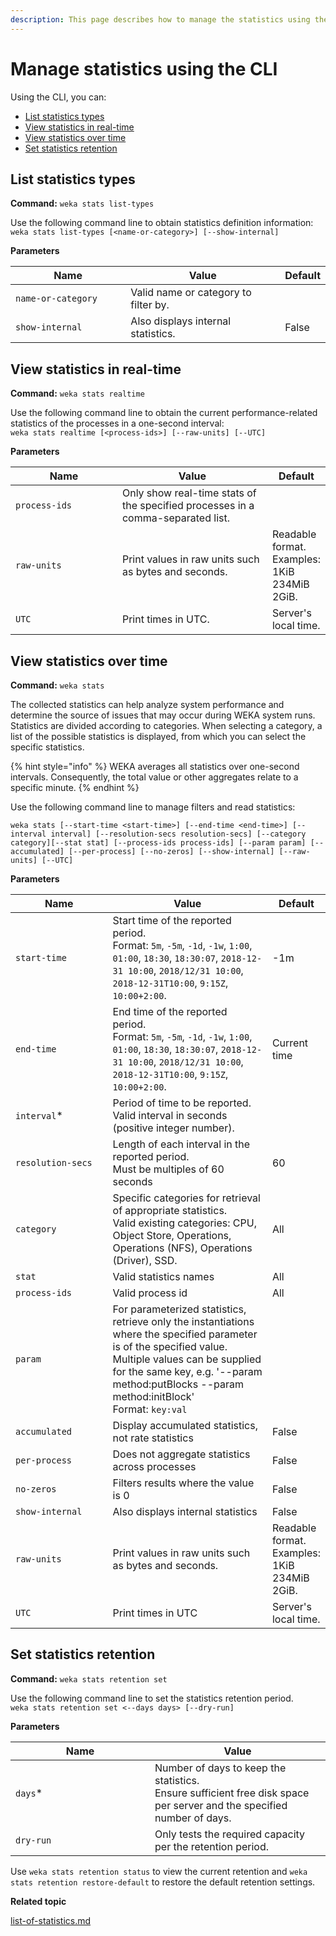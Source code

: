 ```yaml
---
description: This page describes how to manage the statistics using the CLI.
---
```


# Manage statistics using the CLI

Using the CLI, you can:

* [List statistics types](statistics-1.md#list-statistics-types)
* [View statistics in real-time](statistics-1.md#view-statistics-in-real-time)
* [View statistics over time](statistics-1.md#view-statistics-over-time)
* [Set statistics retention](statistics-1.md#set-statistics-retention)

## List statistics types

**Command:** `weka stats list-types`

Use the following command line to obtain statistics definition information:\
`weka stats list-types [<name-or-category>] [--show-internal]`

**Parameters**

<table><thead><tr><th width="222">Name</th><th width="314">Value</th><th>Default</th></tr></thead><tbody><tr><td><code>name-or-category</code></td><td>Valid name or category to filter by.</td><td></td></tr><tr><td><code>show-internal</code></td><td>Also displays internal statistics.</td><td>False</td></tr></tbody></table>

## View statistics in real-time

**Command:** `weka stats realtime`

Use the following command line to obtain the current performance-related statistics of the processes in a one-second interval:\
`weka stats realtime [<process-ids>] [--raw-units] [--UTC]`

**Parameters**

<table><thead><tr><th width="217">Name</th><th width="325">Value</th><th>Default</th></tr></thead><tbody><tr><td><code>process-ids</code></td><td>Only show real-time stats of the specified processes in a comma-separated list.</td><td></td></tr><tr><td><code>raw-units</code></td><td>Print values in raw units such as bytes and seconds.</td><td>Readable format.<br>Examples: 1KiB 234MiB 2GiB.</td></tr><tr><td><code>UTC</code></td><td>Print times in UTC.</td><td>Server's local time.</td></tr></tbody></table>

## **View statistics over time**

**Command:** `weka stats`

The collected statistics can help analyze system performance and determine the source of issues that may occur during WEKA system runs. Statistics are divided according to categories. When selecting a category, a list of the possible statistics is displayed, from which you can select the specific statistics.

{% hint style="info" %}
WEKA averages all statistics over one-second intervals. Consequently, the total value or other aggregates relate to a specific minute.
{% endhint %}

Use the following command line to manage filters and read statistics:

`weka stats [--start-time <start-time>] [--end-time <end-time>] [--interval interval] [--resolution-secs resolution-secs] [--category category][--stat stat] [--process-ids process-ids] [--param param] [--accumulated] [--per-process] [--no-zeros] [--show-internal] [--raw-units] [--UTC]`

**Parameters**

<table><thead><tr><th width="202">Name</th><th width="369">Value</th><th>Default</th></tr></thead><tbody><tr><td><code>start-time</code></td><td>Start time of the reported period.<br>Format: <code>5m</code>, <code>-5m</code>, <code>-1d</code>, <code>-1w</code>, <code>1:00</code>, <code>01:00</code>, <code>18:30</code>, <code>18:30:07</code>, <code>2018-12-31 10:00</code>, <code>2018/12/31 10:00</code>, <code>2018-12-31T10:00</code>, <code>9:15Z</code>, <code>10:00+2:00</code>.</td><td>-1m</td></tr><tr><td><code>end-time</code></td><td>End time of the reported period.<br>Format: <code>5m</code>, <code>-5m</code>, <code>-1d</code>, <code>-1w</code>, <code>1:00</code>, <code>01:00</code>, <code>18:30</code>, <code>18:30:07</code>, <code>2018-12-31 10:00</code>, <code>2018/12/31 10:00</code>, <code>2018-12-31T10:00</code>, <code>9:15Z</code>, <code>10:00+2:00</code>.</td><td>Current time</td></tr><tr><td><code>interval</code>*</td><td>Period of time to be reported.<br>Valid interval in seconds (positive integer number).</td><td></td></tr><tr><td><code>resolution-secs</code></td><td>Length of each interval in the reported period.<br>Must be multiples of 60 seconds</td><td>60</td></tr><tr><td><code>category</code></td><td>Specific categories for retrieval of appropriate statistics.<br>Valid existing categories: CPU, Object Store, Operations, Operations (NFS), Operations (Driver), SSD.</td><td>All</td></tr><tr><td><code>stat</code></td><td>Valid statistics names</td><td>All</td></tr><tr><td><code>process-ids</code></td><td>Valid process id</td><td>All</td></tr><tr><td><code>param</code></td><td>For parameterized statistics, retrieve only the instantiations where the specified parameter is of the specified value. Multiple values can be supplied for the same key, e.g. '--param method:putBlocks --param method:initBlock'<br>Format: <code>key:val</code></td><td></td></tr><tr><td><code>accumulated</code></td><td>Display accumulated statistics, not rate statistics</td><td>False</td></tr><tr><td><code>per-process</code></td><td>Does not aggregate statistics across processes</td><td>False</td></tr><tr><td><code>no-zeros</code></td><td>Filters results where the value is 0</td><td>False</td></tr><tr><td><code>show-internal</code></td><td>Also displays internal statistics</td><td>False</td></tr><tr><td><code>raw-units</code></td><td>Print values in raw units such as bytes and seconds.</td><td>Readable format.<br>Examples: 1KiB 234MiB 2GiB.</td></tr><tr><td><code>UTC</code></td><td>Print times in UTC</td><td>Server's local time.</td></tr></tbody></table>

## Set statistics retention

**Command:** `weka stats retention set`

Use the following command line to set the statistics retention period.\
`weka stats retention set <--days days> [--dry-run]`

**Parameters**

<table><thead><tr><th width="207">Name</th><th>Value</th></tr></thead><tbody><tr><td><code>days</code>*</td><td>Number of days to keep the statistics.<br>Ensure sufficient free disk space per server and the specified number of days.</td></tr><tr><td><code>dry-run</code></td><td>Only tests the required capacity per the retention period.</td></tr></tbody></table>

Use `weka stats retention status` to view the current retention and `weka stats retention restore-default` to restore the default retention settings.

**Related topic**

[list-of-statistics.md](list-of-statistics.md "mention")
